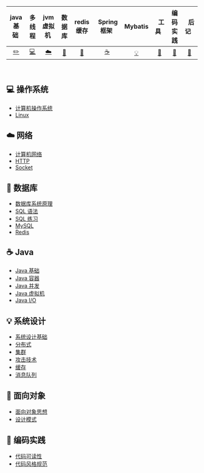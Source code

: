 
| java基础&nbsp; | 多线程 | jvm虚拟机&nbsp;|数据库| redis缓存 |&nbsp;Spring框架&nbsp;|Mybatis| &nbsp;&nbsp;工具&nbsp;&nbsp; |编码实践| &nbsp;&nbsp;后记&nbsp;&nbsp; |
| :---: | :----: | :---: | :----: | :----: | :----: | :----: | :----: | :----: | :----: |
| [:pencil2:](#pencil2-算法) | [:computer:](#computer-操作系统) | [:cloud:](#cloud-网络) | [:art:](#art-面向对象) | [:floppy_disk:](#floppy_disk-数据库) |[:coffee:](#coffee-java)| [:bulb:](#bulb-系统设计) |[:wrench:](#wrench-工具)| [:watermelon:](#watermelon-编码实践) |[:memo:](#memo-后记)|

<br>


## :computer: 操作系统

- [计算机操作系统](https://github.com/robert202003/Java-Notes/blob/master/notes/计算机操作系统%20-%20目录.md)
- [Linux](https://github.com/robert202003/Java-Notes/blob/master/notes/Linux.md)

## :cloud: 网络 

- [计算机网络](https://github.com/robert202003/Java-Notes/blob/master/notes/计算机网络%20-%20目录.md)
- [HTTP](https://github.com/robert202003/Java-Notes/blob/master/notes/HTTP.md)
- [Socket](https://github.com/robert202003/Java-Notes/blob/master/notes/Socket.md)

## :floppy_disk: 数据库

- [数据库系统原理](https://github.com/robert202003/Java-Notes/blob/master/notes/数据库系统原理.md)
- [SQL 语法](https://github.com/robert202003/Java-Notes/blob/master/notes/SQL%20语法.md)
- [SQL 练习](https://github.com/robert202003/Java-Notes/blob/master/notes/SQL%20练习.md)
- [MySQL](https://github.com/robert202003/Java-Notes/blob/master/notes/MySQL.md)
- [Redis](https://github.com/robert202003/Java-Notes/blob/master/notes/Redis.md)

## :coffee: Java

- [Java 基础](https://github.com/robert202003/Java-Notes/blob/master/notes/Java%20基础.md)
- [Java 容器](https://github.com/robert202003/Java-Notes/blob/master/notes/Java%20容器.md)
- [Java 并发](https://github.com/robert202003/Java-Notes/blob/master/notes/Java%20并发.md)
- [Java 虚拟机](https://github.com/robert202003/Java-Notes/blob/master/notes/Java%20虚拟机.md)
- [Java I/O](https://github.com/robert202003/Java-Notes/blob/master/notes/Java%20IO.md)

## :bulb: 系统设计 

- [系统设计基础](https://github.com/robert202003/Java-Notes/blob/master/notes/系统设计基础.md)
- [分布式](https://github.com/robert202003/Java-Notes/blob/master/notes/分布式.md)
- [集群](https://github.com/robert202003/Java-Notes/blob/master/notes/集群.md)
- [攻击技术](https://github.com/robert202003/Java-Notes/blob/master/notes/攻击技术.md)
- [缓存](https://github.com/robert202003/Java-Notes/blob/master/notes/缓存.md)
- [消息队列](https://github.com/robert202003/Java-Notes/blob/master/notes/消息队列.md)

## :art: 面向对象

- [面向对象思想](https://github.com/robert202003/Java-Notes/blob/master/notes/面向对象思想.md)
- [设计模式](https://github.com/robert202003/Java-Notes/blob/master/notes/设计模式%20-%20目录.md)


## :watermelon: 编码实践 

- [代码可读性](https://github.com/robert202003/Java-Notes/blob/master/notes/代码可读性.md)
- [代码风格规范](https://github.com/robert202003/Java-Notes/blob/master/notes/代码风格规范.md)

